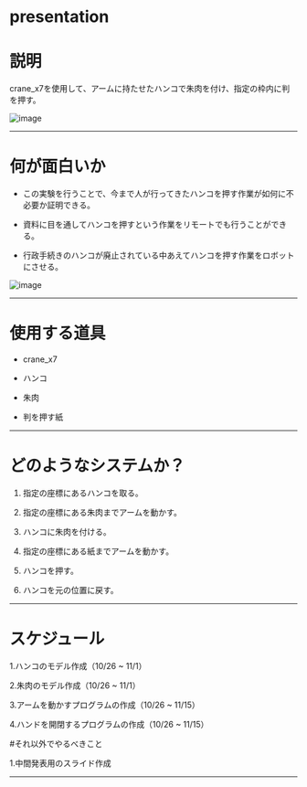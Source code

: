 # presentation

# 説明
 crane_x7を使用して、アームに持たせたハンコで朱肉を付け、指定の枠内に判を押す。
 
 ![image](https://user-images.githubusercontent.com/53420696/96375700-771bde80-11b5-11eb-9185-33d1afaa2ae9.png)
 
 ___

# 何が面白いか

- この実験を行うことで、今まで人が行ってきたハンコを押す作業が如何に不必要か証明できる。

- 資料に目を通してハンコを押すという作業をリモートでも行うことができる。

- 行政手続きのハンコが廃止されている中あえてハンコを押す作業をロボットにさせる。

![image](https://user-images.githubusercontent.com/53420696/96385182-30d27980-11cd-11eb-84d9-87e8924158f0.png)

___
 
# 使用する道具
 
- crane_x7
 
- ハンコ
    
- 朱肉
    
- 判を押す紙

___
 
# どのようなシステムか？

1. 指定の座標にあるハンコを取る。

1. 指定の座標にある朱肉までアームを動かす。

1. ハンコに朱肉を付ける。

1. 指定の座標にある紙までアームを動かす。

1. ハンコを押す。

1. ハンコを元の位置に戻す。
___

# スケジュール

1.ハンコのモデル作成（10/26 ~ 11/1）

2.朱肉のモデル作成（10/26 ~ 11/1）

3.アームを動かすプログラムの作成（10/26 ~ 11/15）

4.ハンドを開閉するプログラムの作成（10/26 ~ 11/15）

#それ以外でやるべきこと

1.中間発表用のスライド作成
 
 
 
 ___
